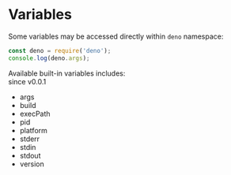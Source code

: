 #	Variables

Some variables may be accessed directly within `deno` namespace:

```javascript
const deno = require('deno');
console.log(deno.args);
```

Available built-in variables includes:  
since v0.0.1
*   args
*   build
*   execPath
*   pid
*   platform
*   stderr
*   stdin 
*   stdout
*   version